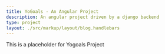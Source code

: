 ```yaml
---
title: YoGoals - An Angular Project
description: An angular project driven by a django backend
type: project
layout: ./src/markup/layout/blog.handlebars
---
```


This is a placeholder for Yogoals Project